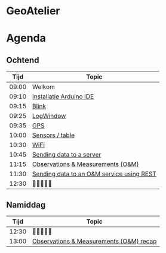 # GeoAtelier

# Agenda

## Ochtend

| Tijd  | Topic |
| ----- | ----------- |
| 09:00 | Welkom
| 09:10 | [Installatie Arduino IDE](https://github.com/flagis/GeoAtelier/tree/main/0_Installatie)
| 09:15 | [Blink]()
| 09:25 | [LogWindow]()
| 09:35 | [GPS]()
| 10:00 | [Sensors / table]()
| 10:30 | [WiFi]()
| 10:45 | [Sending data to a server]()
| 11:15 | [Observations & Measurements (O&M)]()
| 11:30 | [Sending data to an O&M service using REST]()
| 12:30 | 🍕🍕🍕🍕🍕

## Namiddag

| Tijd  | Topic |
| ----- | ----------- |
| 12:30 | 🍕🍕🍕🍕🍕
| 13:00 | [Observations & Measurements (O&M) recap]()
